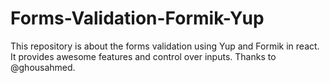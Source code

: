 # Forms-Validation-Formik-Yup
This repository is about the forms validation using Yup and Formik in react. It provides awesome features and control over inputs. Thanks to @ghousahmed.
